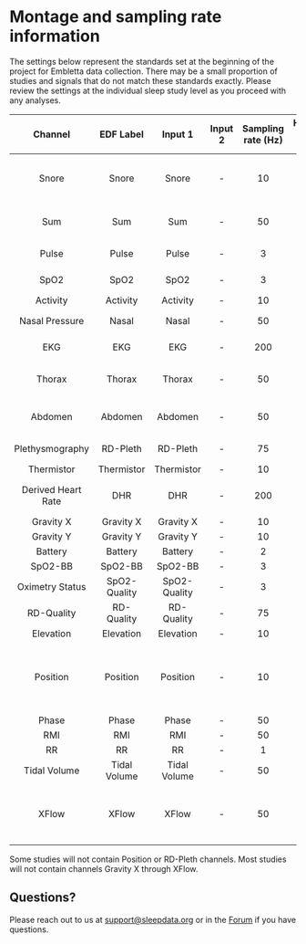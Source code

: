 # Montage and sampling rate information

The settings below represent the standards set at the beginning of the project for Embletta data collection. There may be a small proportion of studies and signals that do not match these standards exactly. Please review the settings at the individual sleep study level as you proceed with any analyses.

| Channel            | EDF Label    | Input 1      | Input 2 | Sampling rate (Hz) | Hardware filters (Hz) | Sensor type                             |
|:------------------:|:------------:|:------------:|:-------:|:------------------:|:---------------------:|:---------------------------------------:|
| Snore              | Snore        | Snore        | -       | 10                 | -                     | Derived from nasal cannula              |
| Sum                | Sum          | Sum          | -       | 50                 | -                     | Embla XactTrace belt                    |
| Pulse              | Pulse        | Pulse        | -       | 3                  | -                     | Nonin 8000                              |
| SpO2               | SpO2         | SpO2         | -       | 3                  | -                     | Nonin 8000                              |
| Activity           | Activity     | Activity     | -       | 10                 | -                     |                                         |
| Nasal Pressure     | Nasal        | Nasal        | -       | 50                 | -                     | Nasal cannula                           |
| EKG                | EKG          | EKG          | -       | 200                | -                     | Ag/AgCl patch                           |
| Thorax             | Thorax       | Thorax       | -       | 50                 | -                     | Embla XactTrace belt                    |
| Abdomen            | Abdomen      | Abdomen      | -       | 50                 | -                     | Embla XactTrace belt                    |
| Plethysmography    | RD-Pleth     | RD-Pleth     | -       | 75                 | -                     | Nonin 8000                              |
| Thermistor         | Thermistor   | Thermistor   | -       | 10                 | -                     |                                         |
| Derived Heart Rate | DHR          | DHR          | -       | 200                | -                     | Derived from EKG signal                 |
| Gravity X          | Gravity X    | Gravity X    | -       | 10                 | -                     |                                         |
| Gravity Y          | Gravity Y    | Gravity Y    | -       | 10                 | -                     |                                         |
| Battery            | Battery      | Battery      | -       | 2                  | -                     |                                         |
| SpO2-BB            | SpO2-BB      | SpO2-BB      | -       | 3                  | -                     |                                         |
| Oximetry Status    | SpO2-Quality | SpO2-Quality | -       | 3                  | -                     |                                         |
| RD-Quality         | RD-Quality   | RD-Quality   | -       | 75                 | -                     |                                         |
| Elevation          | Elevation    | Elevation    | -       | 10                 | -                     |                                         |
| Position           | Position     | Position     | -       | 10                 | -                     | Derived from Embla internal X-Y gravity |
| Phase              | Phase        | Phase        | -       | 50                 | -                     |                                         |
| RMI                | RMI          | RMI          | -       | 50                 | -                     |                                         |
| RR                 | RR           | RR           | -       | 1                  | -                     |                                         |
| Tidal Volume       | Tidal Volume | Tidal Volume | -       | 50                 | -                     |                                         |
| XFlow              | XFlow        | XFlow        | -       | 50                 | -                     | Derived from Embla XactTrace belt       |

Some studies will not contain Position or RD-Pleth channels. Most studies will not contain channels Gravity X through XFlow.

## Questions?

Please reach out to us at support@sleepdata.org or in the [Forum](https://sleepdata.org/forum) if you have questions.
